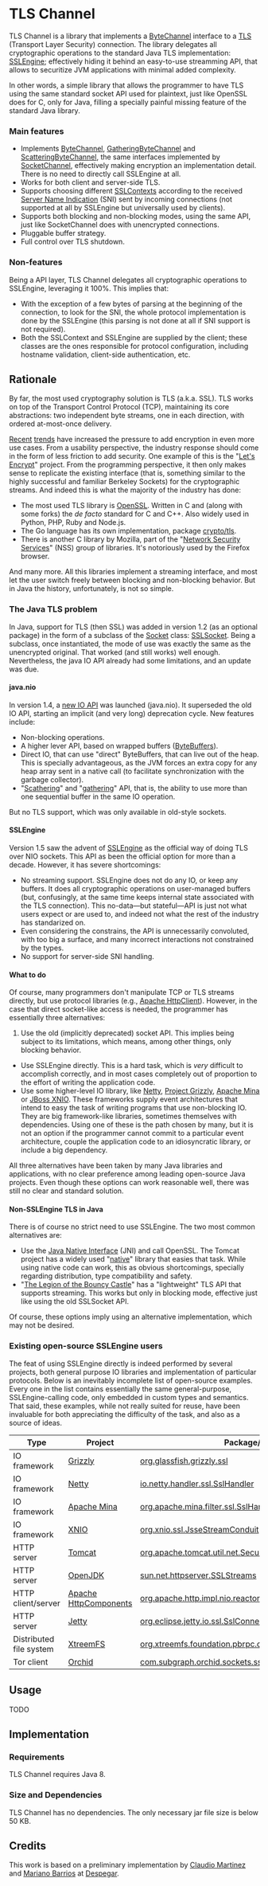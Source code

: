 # TLS Channel


TLS Channel is a library that implements a [ByteChannel](https://docs.oracle.com/javase/8/docs/api/java/nio/channels/ByteChannel.html) interface to a [TLS](https://tools.ietf.org/html/rfc5246) (Transport Layer Security) connection. The library delegates all cryptographic operations to the standard Java TLS implementation: [SSLEngine](https://docs.oracle.com/javase/8/docs/api/javax/net/ssl/SSLEngine.html); effectively hiding it behind an easy-to-use streamming API, that allows to securitize JVM applications with minimal added complexity.

In other words, a simple library that allows the programmer to have TLS using the same standard socket API used for plaintext, just like OpenSSL does for C, only for Java, filling a specially painful missing feature of the standard Java library.

### Main features

- Implements [ByteChannel](https://docs.oracle.com/javase/8/docs/api/java/nio/channels/ByteChannel.html), [GatheringByteChannel](https://docs.oracle.com/javase/8/docs/api/java/nio/channels/GatheringByteChannel.html) and [ScatteringByteChannel](https://docs.oracle.com/javase/8/docs/api/java/nio/channels/ScatteringByteChannel.html), the same interfaces implemented by [SocketChannel](https://docs.oracle.com/javase/8/docs/api/java/nio/channels/SocketChannel.html), effectively making encryption an implementation detail. There is no need to directly call SSLEngine at all.
- Works for both client and server-side TLS.
- Supports choosing different [SSLContexts](https://docs.oracle.com/javase/8/docs/api/javax/net/ssl/SSLContext.html) according to the received [Server Name Indication](https://tools.ietf.org/html/rfc6066#page-6) (SNI) sent by incoming connections (not supported at all by SSLEngine but universally used by clients).
- Supports both blocking and non-blocking modes, using the same API, just like SocketChannel does with unencrypted connections.
- Pluggable buffer strategy.
- Full control over TLS shutdown.

### Non-features

Being a API layer, TLS Channel delegates all cryptographic operations to SSLEngine, leveraging it 100%. This implies that:

- With the exception of a few bytes of parsing at the beginning of the connection, to look for the SNI, the whole protocol implementation is done by the SSLEngine (this parsing is not done at all if SNI support is not required).
- Both the SSLContext and SSLEngine are supplied by the client; these classes are the ones responsible for protocol configuration, including hostname validation, client-side authentication, etc.

## Rationale

By far, the most used cryptography solution is TLS (a.k.a. SSL). TLS works on top of the Transport Control Protocol (TCP), maintaining its core abstractions: two independent byte streams, one in each direction, with ordered at-most-once delivery.

[Recent](https://www.schneier.com/blog/archives/2014/06/gchq_intercept_.html) [trends](https://www.schneier.com/blog/archives/2013/10/nsa_eavesdroppi_2.html) have increased the pressure to add encryption in even more use cases. From a usability perspective, the industry response should come in the form of less friction to add security. One example of this is the "[Let's Encrypt](https://www.schneier.com/blog/archives/2013/10/nsa_eavesdroppi_2.html)" project. From the programming perspective, it then only makes sense to replicate the existing interface (that is, something similar to the highly successful and familiar Berkeley Sockets) for the cryptographic streams. And indeed this is what the majority of the industry has done:

- The most used TLS library is [OpenSSL](https://www.openssl.org/). Written in C and (along with some forks) the *de facto* standard for C and C++. Also widely used in Python, PHP, Ruby and Node.js.
- The Go language has its own implementation, package [crypto/tls](https://golang.org/pkg/crypto/tls/).
- There is another C library by Mozilla, part of the "[Network Security Services](https://developer.mozilla.org/en-US/docs/Mozilla/Projects/NSS)" (NSS) group of libraries. It's notoriously used by the Firefox browser.

And many more. All this libraries implement a streaming interface, and most let the user switch freely between blocking and non-blocking behavior. But in Java the history, unfortunately, is not so simple.

### The Java TLS problem

In Java, support for TLS (then SSL) was added in version 1.2 (as an optional package) in the form of a subclass of the [Socket](https://docs.oracle.com/javase/8/docs/api/java/net/Socket.html) class: [SSLSocket](https://docs.oracle.com/javase/8/docs/api/javax/net/ssl/SSLSocket.html). Being a subclass, once instantiated, the mode of use was exactly the same as the unencrypted original. That worked (and still works) well enough. Nevertheless, the java IO API already had some limitations, and an update was due.

#### java.nio

In version 1.4, a [new IO API](https://docs.oracle.com/javase/8/docs/api/java/nio/package-summary.html) was launched (java.nio). It superseded the old IO API, starting an implicit (and very long) deprecation cycle. New features include:

- Non-blocking operations.
- A higher lever API, based on wrapped buffers ([ByteBuffers](https://docs.oracle.com/javase/8/docs/api/java/nio/ByteBuffer.html)).
- Direct IO, that can use "direct" ByteBuffers, that can live out of the heap. This is specially advantageous, as the JVM forces an extra copy for any heap array sent in a native call (to facilitate synchronization with the garbage collector).
- "[Scathering](https://docs.oracle.com/javase/8/docs/api/java/nio/channels/ScatteringByteChannel.html)" and "[gathering](https://docs.oracle.com/javase/8/docs/api/java/nio/channels/GatheringByteChannel.html)" API, that is, the ability to use more than one sequential buffer in the same IO operation.
 
But no TLS support, which was only available in old-style sockets.

#### SSLEngine

Version 1.5 saw the advent of [SSLEngine](https://docs.oracle.com/javase/8/docs/api/javax/net/ssl/SSLEngine.html) as the official way of doing TLS over NIO sockets. This API as been the official option for more than a decade. However, it has severe shortcomings:

- No streaming support. SSLEngine does not do any IO, or keep any buffers. It does all cryptographic operations on user-managed buffers (but, confusingly, at the same time keeps internal state associated with the TLS connection). This no-data—but stateful—API is just not what users expect or are used to, and indeed not what the rest of the industry has standarized on.
- Even considering the constrains, the API is unnecessarily convoluted, with too big a surface, and many incorrect interactions not constrained by the types.
- No support for server-side SNI handling.

#### What to do

Of course, many programmers don't manipulate TCP or TLS streams directly, but use protocol libraries (e.g., [Apache HttpClient](https://hc.apache.org/httpcomponents-client-ga/)). However, in the case that direct socket-like access is needed, the programmer has essentially three alternatives:

1. Use the old (implicitly deprecated) socket API. This implies being subject to its limitations, which means, among other things, only blocking behavior.
- Use SSLEngine directly. This is a hard task, which is <em>very</em> difficult to accomplish correctly, and in most cases completely out of proportion to the effort of writing the application code.
- Use some higher-level IO library, like [Netty](https://netty.io/), [Project Grizzly](https://grizzly.java.net/), [Apache Mina](https://mina.apache.org/) or [JBoss XNIO](http://xnio.jboss.org/). These frameworks supply event architectures that intend to easy the task of writing programs that use non-blocking IO. They are big framework-like libraries, sometimes themselves with dependencies. Using one of these is the path chosen by many, but it is not an option if the programmer cannot commit to a particular event architecture, couple the application code to an idiosyncratic library, or include a big dependency.

All three alternatives have been taken by many Java libraries and applications, with no clear preference among leading open-source Java projects. Even though these options can work reasonable well, there was still no clear and standard solution.

#### Non-SSLEngine TLS in Java

There is of course no strict need to use SSLEngine. The two most common alternatives are:

- Use the [Java Native Interface](https://docs.oracle.com/javase/8/docs/technotes/guides/jni/) (JNI) and call OpenSSL. The Tomcat project has a widely used "[native](http://tomcat.apache.org/native-doc/)" library that easies that task. While using native code can work, this as obvious shortcomings, specially regarding distribution, type compatibility and safety.
- "[The Legion of the Bouncy Castle](https://www.bouncycastle.org/)" has a "lightweight" TLS API that supports streaming. This works but only in blocking mode, effective just like using the old SSLSocket API.

Of course, these options imply using an alternative implementation, which may not be desired.

### Existing open-source SSLEngine users

The feat of using SSLEngine directly is indeed performed by several projects, both general purpose IO libraries and implementation of particular protocols. Below is an inevitably incomplete list of open-source examples. Every one in the list contains essentially the same general-purpose, SSLEngine-calling code, only embedded in custom types and semantics. That said, these examples, while not really suited for reuse, have been invaluable for both appreciating the difficulty of the task, and also as a source of ideas.

Type | Project | Package/class
--- | --- | ---
IO framework | [Grizzly](https://grizzly.java.net/) | [org.glassfish.grizzly.ssl](https://java.net/projects/grizzly/sources/git/show/modules/grizzly/src/main/java/org/glassfish/grizzly/ssl)
IO framework | [Netty](https://netty.io/) | [io.netty.handler.ssl.SslHandler](https://github.com/netty/netty/blob/netty-4.1.8.Final/handler/src/main/java/io/netty/handler/ssl/SslHandler.java)
IO framework | [Apache Mina](https://mina.apache.org/) | [org.apache.mina.filter.ssl.SslHandler](https://git-wip-us.apache.org/repos/asf?p=mina.git;a=blob;f=mina-core/src/main/java/org/apache/mina/filter/ssl/SslHandler.java;h=8cd1c802090c3e5c05a4f010e6502aabf23db7de;hb=c1064a07693af79aa4c5069c0046cc462a8d0f68)
IO framework | [XNIO](http://xnio.jboss.org/) | [org.xnio.ssl.JsseStreamConduit](https://github.com/xnio/xnio/blob/3.x/api/src/main/java/org/xnio/ssl/JsseStreamConduit.java)
HTTP server | [Tomcat](http://tomcat.apache.org/) | [org.apache.tomcat.util.net.SecureNio2Channel](http://svn.apache.org/viewvc/tomcat/trunk/java/org/apache/tomcat/util/net/SecureNio2Channel.java?view=markup)
HTTP server | [OpenJDK](http://openjdk.java.net/) | [sun.net.httpserver.SSLStreams](http://cr.openjdk.java.net/~ohair/openjdk7/jdk7-build-copyright/webrev/jdk/src/share/classes/sun/net/httpserver/SSLStreams.java.html)
HTTP client/server | [Apache HttpComponents](https://hc.apache.org/) | [org.apache.http.impl.nio.reactor.SSLIOSession](https://apache.googlesource.com/httpcore/+/trunk/httpcore5/src/main/java/org/apache/hc/core5/reactor/ssl/SSLIOSession.java)
HTTP server | [Jetty](Jetty) | [org.eclipse.jetty.io.ssl.SslConnection](https://github.com/eclipse/jetty.project/blob/master/jetty-io/src/main/java/org/eclipse/jetty/io/ssl/SslConnection.java)
Distributed file system | [XtreemFS](http://www.xtreemfs.org/) | [org.xtreemfs.foundation.pbrpc.channels.SSLChannelIO](https://github.com/xtreemfs/xtreemfs/blob/master/java/xtreemfs-foundation/src/main/java/org/xtreemfs/foundation/pbrpc/channels/SSLChannelIO.java)
Tor client | [Orchid](https://subgraph.com/orchid/index.en.html) | [com.subgraph.orchid.sockets.sslengine.SSLEngineManager](https://github.com/subgraph/Orchid/blob/master/src/com/subgraph/orchid/sockets/sslengine/SSLEngineManager.java)

## Usage

TODO

## Implementation

### Requirements

TLS Channel requires Java 8.

### Size and Dependencies

TLS Channel has no dependencies. The only necessary jar file size is below 50 KB.

## Credits

This work is based on a preliminary implementation by [Claudio Martinez](https://github.com/cldmartinez/) and [Mariano Barrios](https://github.com/marianobarrios/) at [Despegar](https://github.com/despegar).
